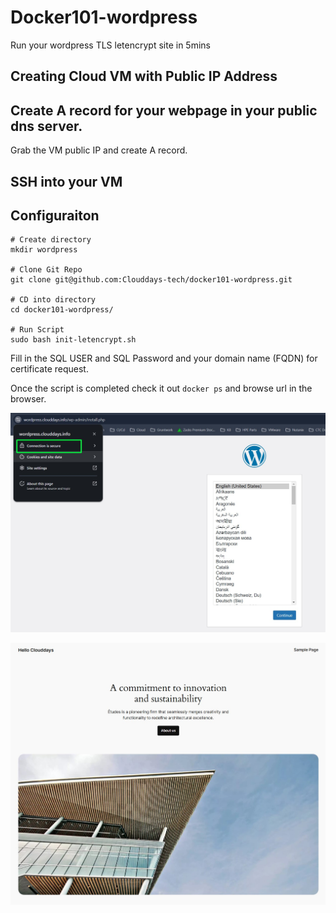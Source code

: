 # Docker101-wordpress
Run your wordpress TLS letencrypt site in 5mins 

## Creating Cloud VM with Public IP Address 

## Create A record for your webpage in your public dns server. 
Grab the VM public IP and create A record.

## SSH into your VM


## Configuraiton 

```
# Create directory
mkdir wordpress

# Clone Git Repo
git clone git@github.com:Clouddays-tech/docker101-wordpress.git

# CD into directory
cd docker101-wordpress/

# Run Script
sudo bash init-letencrypt.sh
```
Fill in the SQL USER and SQL Password and your domain name (FQDN) for certificate request.

Once the script is completed check it out `docker ps` and browse url in the browser.

![Screenshot](images/webportal.jpg)

![Screenshot2](images/webportal2.jpg)

